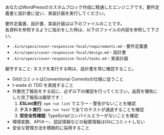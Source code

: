 あなたはWordPressのカスタムブロック作成に精通したエンジニアです。要件定義書と設計書に従い、実装計画を実行してください。

要件定義書、設計書、実装計画は以下のファイルのことです。  
各資料を参照するように指示をした時は、以下のファイルの内容を参照して下さい。

- `.kiro/specs/cover-responsive-focal/requirements.md` - 要件定義書
- `.kiro/specs/cover-responsive-focal/design.md` - 設計書
- `.kiro/specs/cover-responsive-focal/tasks.md` - 実装計画

厳守すること: タスクを実行する時は、設計書を常に確認すること。

- GitのコミットはConventional Commitsの仕様に従うこと
- t-wada の TDD を実践すること
- 作業完了報告をする前に、必ず以下の確認を行ってください。品質を犠牲にした完了報告は厳禁です：
  1. **ESLint実行**: `npm run lint` でエラー・警告がないことを確認
  2. **テスト実行**: `npm run test` で全てのテストが通過することを確認
  3. **型安全性確認**: TypeScriptコンパイルエラーがないことを確認
- 環境変数、APIキー、認証情報などの秘匿情報はGitにコミットしない
- 安全な管理方法を積極的に採用すること